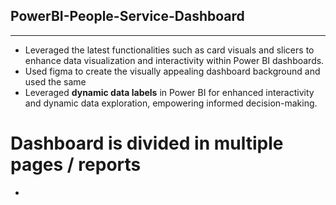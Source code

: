 ## PowerBI-People-Service-Dashboard
***
- Leveraged the latest functionalities such as card visuals and slicers to enhance data visualization and interactivity within Power BI dashboards.
- Used figma to create the visually appealing dashboard background and used the same
- Leveraged **dynamic data labels** in Power BI for enhanced interactivity and dynamic data exploration, empowering informed decision-making.

# Dashboard is divided in multiple pages / reports

- 
